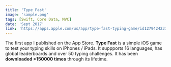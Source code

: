```yaml
---
title: 'Type Fast'
image: 'sample.png'
tags: [Swift, Core Data, MVC]
date: 'Sept 2017'
link: 'https://apps.apple.com/us/app/type-fast-typing-game/id1279424231'
---
```


The first app I published on the App Store. **Type Fast** is a simple iOS game to test your typing skills on iPhones / iPads. It suppports 16 languages, has global leaderboards and over 50 typing challenges. It has been **downloaded >150000 times** through its lifetime.
